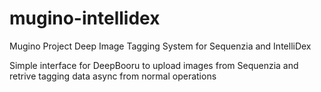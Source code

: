 # mugino-intellidex
Mugino Project Deep Image Tagging System for Sequenzia and IntelliDex

Simple interface for DeepBooru to upload images from Sequenzia and retrive tagging data async from normal operations
